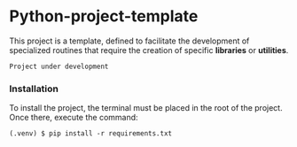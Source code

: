 # Python-project-template

This project is a template, defined to facilitate the development of specialized routines that require the creation of specific **libraries** or **utilities**.

```{warning}
Project under development
```

### Installation
To install the project, the terminal must be placed in the root of the project. Once there, execute the command:
```{code-block}
(.venv) $ pip install -r requirements.txt
```